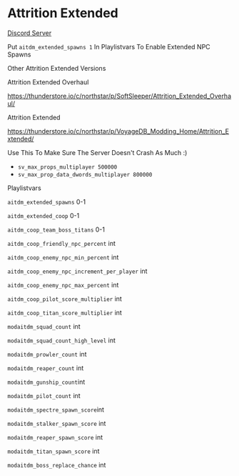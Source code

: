 # Attrition Extended

[Discord Server](https://discord.gg/9wcEdgRyrs)

Put `aitdm_extended_spawns 1` In Playlistvars To Enable Extended NPC Spawns

Other Attrition Extended Versions

Attrition Extended Overhaul

https://thunderstore.io/c/northstar/p/SoftSleeper/Attrition_Extended_Overhaul/

Attrition Extended

https://thunderstore.io/c/northstar/p/VoyageDB_Modding_Home/Attrition_Extended/

Use This To Make Sure The Server Doesn't Crash As Much :)

- `sv_max_props_multiplayer 500000` 
- `sv_max_prop_data_dwords_multiplayer 800000` 

Playlistvars 

`aitdm_extended_spawns` 0-1

`aitdm_extended_coop` 0-1

`aitdm_coop_team_boss_titans` 0-1

`aitdm_coop_friendly_npc_percent` int

`aitdm_coop_enemy_npc_min_percent` int

`aitdm_coop_enemy_npc_increment_per_player` int

`aitdm_coop_enemy_npc_max_percent` int

`aitdm_coop_pilot_score_multiplier` int

`aitdm_coop_titan_score_multiplier` int

`modaitdm_squad_count` int 

`modaitdm_squad_count_high_level` int

`modaitdm_prowler_count` int

`modaitdm_reaper_count` int

`modaitdm_gunship_count`int

`modaitdm_pilot_count` int

`modaitdm_spectre_spawn_score`int

`modaitdm_stalker_spawn_score` int

`modaitdm_reaper_spawn_score` int

`modaitdm_titan_spawn_score` int

`modaitdm_boss_replace_chance` int

